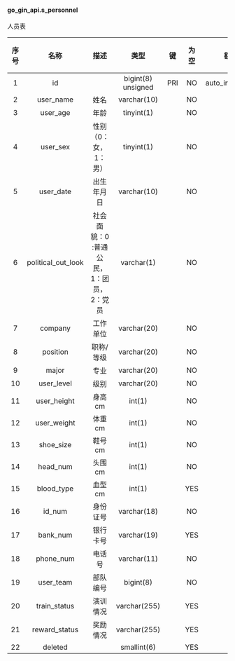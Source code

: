 #### go_gin_api.s_personnel 
人员表

| 序号 | 名称 | 描述 | 类型 | 键 | 为空 | 额外 | 默认值 |
| :--: | :--: | :--: | :--: | :--: | :--: | :--: | :--: |
| 1 | id |  | bigint(8) unsigned | PRI | NO | auto_increment |  |
| 2 | user_name | 姓名 | varchar(10) |  | NO |  |  |
| 3 | user_age | 年龄 | tinyint(1) |  | NO |  | 0 |
| 4 | user_sex | 性别（0：女，1：男） | tinyint(1) |  | NO |  | 0 |
| 5 | user_date | 出生年月日 | varchar(10) |  | NO |  |  |
| 6 | political_out_look | 社会面貌：0 :普通公民，1：团员，2：党员 | varchar(1) |  | NO |  |  |
| 7 | company | 工作单位 | varchar(20) |  | NO |  |  |
| 8 | position | 职称/等级 | varchar(20) |  | NO |  |  |
| 9 | major | 专业 | varchar(20) |  | NO |  |  |
| 10 | user_level | 级别 | varchar(20) |  | NO |  |  |
| 11 | user_height | 身高cm | int(1) |  | NO |  |  |
| 12 | user_weight | 体重cm | int(1) |  | NO |  |  |
| 13 | shoe_size | 鞋号cm | int(1) |  | NO |  |  |
| 14 | head_num | 头围cm | int(1) |  | NO |  |  |
| 15 | blood_type | 血型cm | int(1) |  | YES |  |  |
| 16 | id_num | 身份证号 | varchar(18) |  | NO |  |  |
| 17 | bank_num | 银行卡号 | varchar(19) |  | YES |  |  |
| 18 | phone_num | 电话号 | varchar(11) |  | NO |  |  |
| 19 | user_team | 部队编号 | bigint(8) |  | NO |  | 0 |
| 20 | train_status | 演训情况 | varchar(255) |  | YES |  |  |
| 21 | reward_status | 奖励情况 | varchar(255) |  | YES |  |  |
| 22 | deleted |  | smallint(6) |  | YES |  | 0 |
